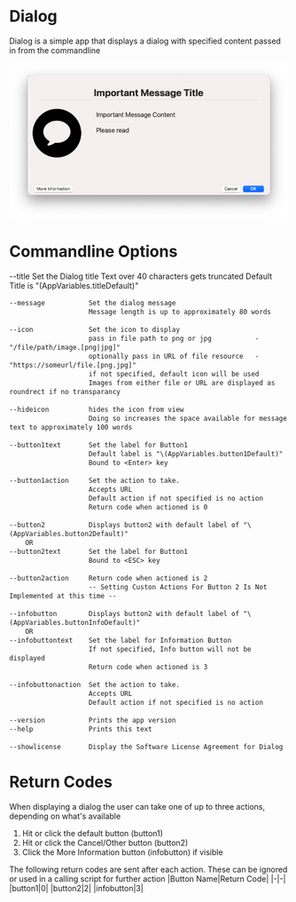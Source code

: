 
# Dialog

Dialog is a simple app that displays a dialog with specified content passed in from the commandline

![Dialog Logo](/assets/screen1.png)


# Commandline Options
 --title             Set the Dialog title
                        Text over 40 characters gets truncated
                        Default Title is "\(AppVariables.titleDefault)"
    
    --message           Set the dialog message
                        Message length is up to approximately 80 words
    
    --icon              Set the icon to display
                        pass in file path to png or jpg           -  "/file/path/image.[png|jpg]"
                        optionally pass in URL of file resource   -  "https://someurl/file.[png.jpg]"
                        if not specified, default icon will be used
                        Images from either file or URL are displayed as roundrect if no transparancy
    
    --hideicon          hides the icon from view
                        Doing so increases the space available for message text to approximately 100 words

    --button1text       Set the label for Button1
                        Default label is "\(AppVariables.button1Default)"
                        Bound to <Enter> key

    --button1action     Set the action to take.
                        Accepts URL
                        Default action if not specified is no action
                        Return code when actioned is 0

    --button2           Displays button2 with default label of "\(AppVariables.button2Default)"
        OR
    --button2text       Set the label for Button1
                        Bound to <ESC> key

    --button2action     Return code when actioned is 2
                        -- Setting Custon Actions For Button 2 Is Not Implemented at this time --

    --infobutton        Displays button2 with default label of "\(AppVariables.buttonInfoDefault)"
        OR
    --infobuttontext    Set the label for Information Button
                        If not specified, Info button will not be displayed
                        Return code when actioned is 3

    --infobuttonaction  Set the action to take.
                        Accepts URL
                        Default action if not specified is no action

    --version           Prints the app version
    --help              Prints this text

    --showlicense       Display the Software License Agreement for Dialog

# Return Codes
When displaying a dialog the user can take one of up to three actions, depending on what's available

1. Hit <Enter> or click the default button (button1)
2. Hit <ESC> or click the Cancel/Other button (button2)
3. Click the More Information button (infobutton) if visible

The following return codes are sent after each action. These can be ignored or used in a calling script for further action
|Button Name|Return Code|
|-|-|
|button1|0|
|button2|2|
|infobutton|3|

